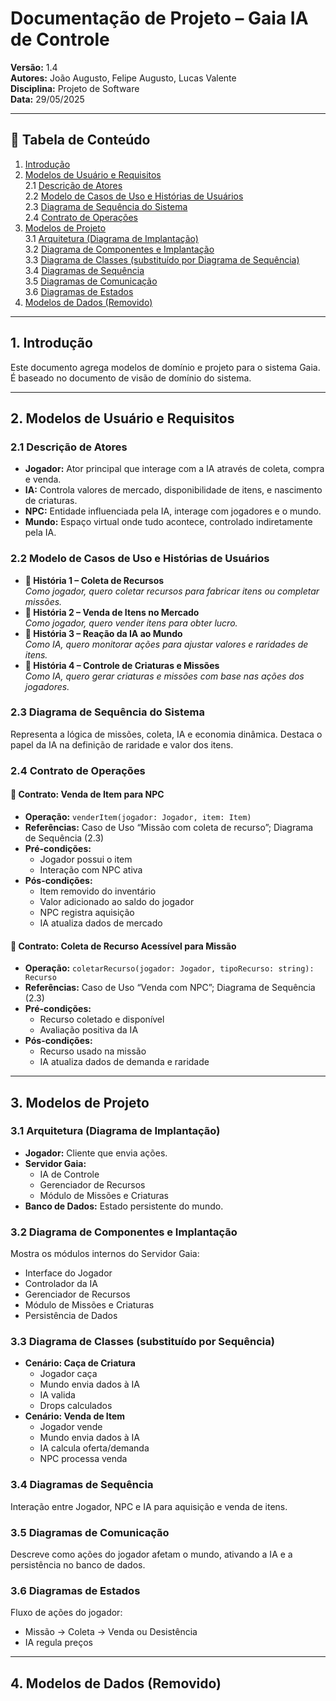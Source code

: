 # Documentação de Projeto – Gaia IA de Controle  
**Versão:** 1.4  
**Autores:** João Augusto, Felipe Augusto, Lucas Valente  
**Disciplina:** Projeto de Software  
**Data:** 29/05/2025  

---

## 📑 Tabela de Conteúdo  
1. [Introdução](#1-introdução)  
2. [Modelos de Usuário e Requisitos](#2-modelos-de-usuário-e-requisitos)  
   2.1 [Descrição de Atores](#21-descrição-de-atores)  
   2.2 [Modelo de Casos de Uso e Histórias de Usuários](#22-modelo-de-casos-de-uso-e-histórias-de-usuários)  
   2.3 [Diagrama de Sequência do Sistema](#23-diagrama-de-sequência-do-sistema)  
   2.4 [Contrato de Operações](#24-contrato-de-operações)  
3. [Modelos de Projeto](#3-modelos-de-projeto)  
   3.1 [Arquitetura (Diagrama de Implantação)](#31-arquitetura-diagrama-de-implantação)  
   3.2 [Diagrama de Componentes e Implantação](#32-diagrama-de-componentes-e-implantação)  
   3.3 [Diagrama de Classes (substituído por Diagrama de Sequência)](#33-diagrama-de-classes-substituído-por-diagrama-de-sequência)  
   3.4 [Diagramas de Sequência](#34-diagramas-de-sequência)  
   3.5 [Diagramas de Comunicação](#35-diagramas-de-comunicação)  
   3.6 [Diagramas de Estados](#36-diagramas-de-estados)  
4. [Modelos de Dados (Removido)](#4-modelos-de-dados-removido)  

---

## 1. Introdução  
Este documento agrega modelos de domínio e projeto para o sistema Gaia. É baseado no documento de visão de domínio do sistema.  

---

## 2. Modelos de Usuário e Requisitos  

### 2.1 Descrição de Atores  
- **Jogador:** Ator principal que interage com a IA através de coleta, compra e venda.  
- **IA:** Controla valores de mercado, disponibilidade de itens, e nascimento de criaturas.  
- **NPC:** Entidade influenciada pela IA, interage com jogadores e o mundo.  
- **Mundo:** Espaço virtual onde tudo acontece, controlado indiretamente pela IA.  

### 2.2 Modelo de Casos de Uso e Histórias de Usuários  
- **🧾 História 1 – Coleta de Recursos**  
  *Como jogador, quero coletar recursos para fabricar itens ou completar missões.*  
- **🧾 História 2 – Venda de Itens no Mercado**  
  *Como jogador, quero vender itens para obter lucro.*  
- **🧾 História 3 – Reação da IA ao Mundo**  
  *Como IA, quero monitorar ações para ajustar valores e raridades de itens.*  
- **🧾 História 4 – Controle de Criaturas e Missões**  
  *Como IA, quero gerar criaturas e missões com base nas ações dos jogadores.*  

### 2.3 Diagrama de Sequência do Sistema  
Representa a lógica de missões, coleta, IA e economia dinâmica. Destaca o papel da IA na definição de raridade e valor dos itens.  

### 2.4 Contrato de Operações  

#### 📌 Contrato: Venda de Item para NPC  
- **Operação:** `venderItem(jogador: Jogador, item: Item)`  
- **Referências:** Caso de Uso “Missão com coleta de recurso”; Diagrama de Sequência (2.3)  
- **Pré-condições:**  
  - Jogador possui o item  
  - Interação com NPC ativa  
- **Pós-condições:**  
  - Item removido do inventário  
  - Valor adicionado ao saldo do jogador  
  - NPC registra aquisição  
  - IA atualiza dados de mercado  

#### 📌 Contrato: Coleta de Recurso Acessível para Missão  
- **Operação:** `coletarRecurso(jogador: Jogador, tipoRecurso: string): Recurso`  
- **Referências:** Caso de Uso “Venda com NPC”; Diagrama de Sequência (2.3)  
- **Pré-condições:**  
  - Recurso coletado e disponível  
  - Avaliação positiva da IA  
- **Pós-condições:**  
  - Recurso usado na missão  
  - IA atualiza dados de demanda e raridade  

---

## 3. Modelos de Projeto  

### 3.1 Arquitetura (Diagrama de Implantação)  
- **Jogador:** Cliente que envia ações.  
- **Servidor Gaia:**  
  - IA de Controle  
  - Gerenciador de Recursos  
  - Módulo de Missões e Criaturas  
- **Banco de Dados:** Estado persistente do mundo.  

### 3.2 Diagrama de Componentes e Implantação  
Mostra os módulos internos do Servidor Gaia:  
- Interface do Jogador  
- Controlador da IA  
- Gerenciador de Recursos  
- Módulo de Missões e Criaturas  
- Persistência de Dados  

### 3.3 Diagrama de Classes (substituído por Sequência)  
- **Cenário: Caça de Criatura**  
  - Jogador caça  
  - Mundo envia dados à IA  
  - IA valida  
  - Drops calculados  
- **Cenário: Venda de Item**  
  - Jogador vende  
  - Mundo envia dados à IA  
  - IA calcula oferta/demanda  
  - NPC processa venda  

### 3.4 Diagramas de Sequência  
Interação entre Jogador, NPC e IA para aquisição e venda de itens.  

### 3.5 Diagramas de Comunicação  
Descreve como ações do jogador afetam o mundo, ativando a IA e a persistência no banco de dados.  

### 3.6 Diagramas de Estados  
Fluxo de ações do jogador:  
- Missão → Coleta → Venda ou Desistência  
- IA regula preços  

---

## 4. Modelos de Dados (Removido)  
